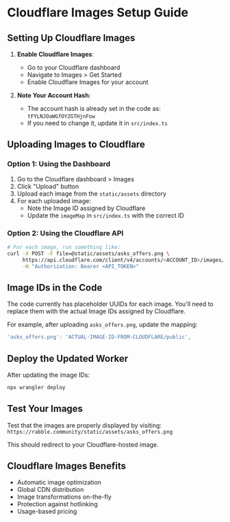# Cloudflare Images Setup Guide

## Setting Up Cloudflare Images

1. **Enable Cloudflare Images**:
   - Go to your Cloudflare dashboard
   - Navigate to Images > Get Started
   - Enable Cloudflare Images for your account

2. **Note Your Account Hash**:
   - The account hash is already set in the code as: `tFYLNJOaWGfOYZGTHjnFow`
   - If you need to change it, update it in `src/index.ts`

## Uploading Images to Cloudflare

### Option 1: Using the Dashboard

1. Go to the Cloudflare dashboard > Images
2. Click "Upload" button
3. Upload each image from the `static/assets` directory
4. For each uploaded image:
   - Note the Image ID assigned by Cloudflare
   - Update the `imageMap` in `src/index.ts` with the correct ID

### Option 2: Using the Cloudflare API

```bash
# For each image, run something like:
curl -X POST -F file=@static/assets/asks_offers.png \
     https://api.cloudflare.com/client/v4/accounts/<ACCOUNT_ID>/images/v1 \
     -H "Authorization: Bearer <API_TOKEN>"
```

## Image IDs in the Code

The code currently has placeholder UUIDs for each image. You'll need to replace them with the actual Image IDs assigned by Cloudflare.

For example, after uploading `asks_offers.png`, update the mapping:

```typescript
'asks_offers.png': 'ACTUAL-IMAGE-ID-FROM-CLOUDFLARE/public',
```

## Deploy the Updated Worker

After updating the image IDs:

```bash
npx wrangler deploy
```

## Test Your Images

Test that the images are properly displayed by visiting:
`https://rabble.community/static/assets/asks_offers.png`

This should redirect to your Cloudflare-hosted image.

## Cloudflare Images Benefits

- Automatic image optimization
- Global CDN distribution
- Image transformations on-the-fly
- Protection against hotlinking
- Usage-based pricing